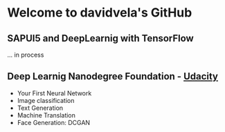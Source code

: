 # Welcome to davidvela's GitHub

## SAPUI5 and DeepLearnig with TensorFlow 
... in process

##  Deep Learnig Nanodegree Foundation - [Udacity](https://github.com/davidvela/deep-learning)
- Your First Neural Network
- Image classification
- Text Generation
- Machine Translation
- Face Generation: DCGAN 


